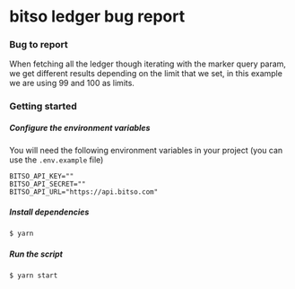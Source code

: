 # bitso ledger bug report

### Bug to report

When fetching all the ledger though iterating with the marker query param, we get different results depending on the limit that we set, in this example we are using 99 and 100 as limits.

### Getting started

##### Configure the environment variables

You will need the following environment variables in your project (you can use the `.env.example` file)

```
BITSO_API_KEY=""
BITSO_API_SECRET=""
BITSO_API_URL="https://api.bitso.com"
```

##### Install dependencies

```bash
$ yarn
```

##### Run the script

```bash
$ yarn start
```
